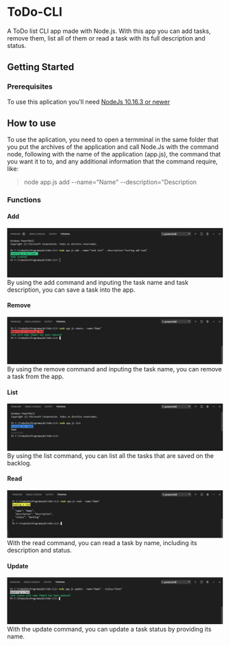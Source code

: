 # ToDo-CLI
A ToDo list CLI app made with Node.js. With this app you can add tasks, remove them, list all of them or read a task with its full description and status.

<h2>Getting Started</h2>
<h3>Prerequisites</h3>
To use this aplication you'll need <a href="https://nodejs.org/en/">NodeJs 10.16.3 or newer</a>

<h2>How to use</h2>

To use the aplication, you need to open a termminal in the same folder that you put the archives of the application and call Node.Js with the command node, following with the name of the application (app.js), the command that you want it to to, and any additional information that the command require, like:

<blockquote>node app.js add --name="Name" --description="Description</blockquote>

<h3>Functions</h3>
<h4>Add</h4>
<img src="readmeImages/addTask.jpg">
By using the add command and inputing the task name and task description, you can save a task into the app.

<h4>Remove</h4>
<img src="readmeImages/removeTask.jpg">
By using the remove command and inputing the task name, you can remove a task from the app.

<h4>List</h4>
<img src="readmeImages/list.jpg">
By using the list command, you can list all the tasks that are saved on the backlog.

<h4>Read</h4>
<img src="readmeImages/readTask.jpg">
With the read command, you can read a task by name, including its description and status.

<h4>Update</h4>
<img src="readmeImages/updateTask.jpg">
With the update command, you can update a task status by providing its name.
